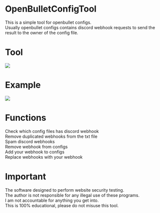 # OpenBulletConfigTool
 This is a simple tool for openbullet configs.<br/>
 Usually openbullet configs contains discord webhook requests to send the result to the owner of the config file.

# Tool
![](https://i.ibb.co/vJfP0jk/tool.png)

# Example
![](https://i.ibb.co/nCg7QDP/example.png)

# Functions
 Check which config files has discord webhook<br/>
 Remove duplicated webhooks from the txt file<br/>
 Spam discord webhooks<br/>
 Remove webhook from configs<br/>
 Add your webhook to configs<br/>
 Replace webhooks with your webhook
 
# Important
 The software designed to perform website security testing.<br/>
 The author is not responsible for any illegal use of these programs.<br/>
 I am not accountable for anything you get into.<br/>
 This is 100% educational, please do not misuse this tool.